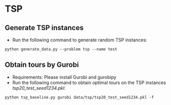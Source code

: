 # TSP
## Generate TSP instances
* Run the following command to generate random TSP instances:
```
python generate_data.py --problem tsp --name test
```
## Obtain tours by Gurobi
* Requirements: Please install Gurobi and gurobipy
* Run the following command to obtain optimal tours on the TSP instances *tsp20_test_seed1234.pkl*:
```
python tsp_baseline.py gurobi data/tsp/tsp20_test_seed1234.pkl -f
```
